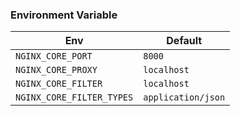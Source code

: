 ### Environment Variable
| Env | Default |
| - | - |
| `NGINX_CORE_PORT` | `8000` |
| `NGINX_CORE_PROXY` | `localhost` |
| `NGINX_CORE_FILTER` | `localhost` |
| `NGINX_CORE_FILTER_TYPES` | `application/json` |